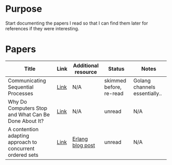 # Purpose

Start documenting the papers I read so that I can find them later for
references if they were interesting.

# Papers

| Title     | Link       | Additional resource | Status |  Notes |
|-----------|------------|---------------------| ------ | ------ |
| Communicating Sequential Processes | [Link](csp.pdf) | N/A | skimmed before, re-read | Golang channels essentially.. |
| Why Do Computers Stop and What Can Be Done About It? | [Link](tandem_computers_why_computers_stop_85.7.pdf) | N/A | unread | N/A |
| A contention adapting approach to concurrent ordered sets | [Link](ordered_sets.pdf.pdf) | [Erlang blog post](https://blog.erlang.org/the-new-scalable-ets-ordered_set/) | unread | N/A |
